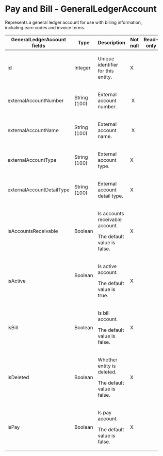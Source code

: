 # Pay and Bill - GeneralLedgerAccount

Represents a general ledger account for use with billing information, including earn codes and invoice terms.

<table>
<colgroup>
<col width="20%" />
<col width="20%" />
<col width="20%" />
<col width="20%" />
<col width="20%" />
</colgroup>
<thead>
<tr class="header">
<th>GeneralLedgerAccount fields</th>
<th>Type</th>
<th>Description</th>
<th>Not null</th>
<th>Read-only</th>
</tr>
</thead>
<tbody>
<tr class="odd">
<td><p>id</p></td>
<td><p>Integer</p></td>
<td><p>Unique identifier for this entity.</p></td>
<td><p>X</p></td>
<td><p> </p></td>
</tr>
<tr class="even">
<td>externalAccountNumber</td>
<td><span>String (100)</span></td>
<td><p><span>External account number.</span></p></td>
<td> X</td>
<td> </td>
</tr>
<tr class="odd">
<td>externalAccountName</td>
<td><p><span>String (100)</span></p></td>
<td><p><span>External account n</span>ame.</p></td>
<td> X</td>
<td> </td>
</tr>
<tr class="even">
<td>externalAccountType</td>
<td><p><span>String (100)</span></p></td>
<td><p><span>External account </span> <span>type.</span></p></td>
<td>X</td>
<td> </td>
</tr>
<tr class="odd">
<td>externalAccountDetailType</td>
<td><p><span>String (100)</span></p></td>
<td><p><span>External account detail </span> <span>type.</span></p></td>
<td>X</td>
<td> </td>
</tr>
<tr class="even">
<td>isAccountsReceivable</td>
<td><p>Boolean</p></td>
<td><p>Is <span>accounts receivable </span>account.</p>
<p>The default value is false.</p></td>
<td>X</td>
<td> </td>
</tr>
<tr class="odd">
<td>isActive</td>
<td><p>Boolean</p>
<p> </p></td>
<td><p>Is active account.</p>
<p>The default value is true.</p></td>
<td>X</td>
<td> </td>
</tr>
<tr class="even">
<td>isBill</td>
<td><p>Boolean</p></td>
<td><p>Is bill account.</p>
<p><span>The default value is false.</span></p></td>
<td>X</td>
<td> </td>
</tr>
<tr class="odd">
<td>isDeleted</td>
<td><p>Boolean</p></td>
<td><p><span>Whether entity is deleted.</span></p>
<p><span> <span>The default value is false.</span> </span></p></td>
<td>X</td>
<td> </td>
</tr>
<tr class="even">
<td>isPay</td>
<td><p>Boolean</p></td>
<td><p>Is pay account.</p>
<p><span>The default value is false.</span></p></td>
<td>X</td>
<td> </td>
</tr>
</tbody>
</table>


